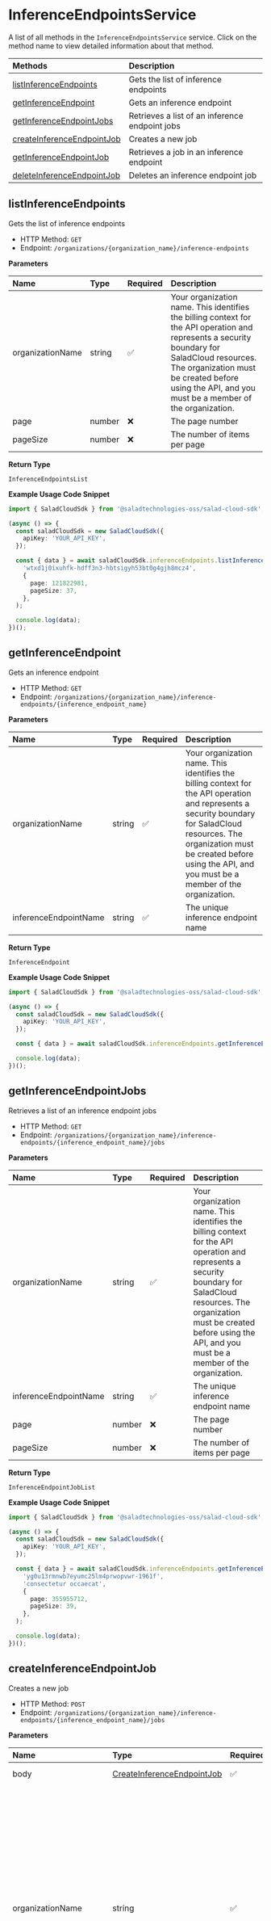 # InferenceEndpointsService

A list of all methods in the `InferenceEndpointsService` service. Click on the method name to view detailed information about that method.

| Methods                                                   | Description                                    |
| :-------------------------------------------------------- | :--------------------------------------------- |
| [listInferenceEndpoints](#listinferenceendpoints)         | Gets the list of inference endpoints           |
| [getInferenceEndpoint](#getinferenceendpoint)             | Gets an inference endpoint                     |
| [getInferenceEndpointJobs](#getinferenceendpointjobs)     | Retrieves a list of an inference endpoint jobs |
| [createInferenceEndpointJob](#createinferenceendpointjob) | Creates a new job                              |
| [getInferenceEndpointJob](#getinferenceendpointjob)       | Retrieves a job in an inference endpoint       |
| [deleteInferenceEndpointJob](#deleteinferenceendpointjob) | Deletes an inference endpoint job              |

## listInferenceEndpoints

Gets the list of inference endpoints

- HTTP Method: `GET`
- Endpoint: `/organizations/{organization_name}/inference-endpoints`

**Parameters**

| Name             | Type   | Required | Description                                                                                                                                                                                                                                         |
| :--------------- | :----- | :------- | :-------------------------------------------------------------------------------------------------------------------------------------------------------------------------------------------------------------------------------------------------- |
| organizationName | string | ✅       | Your organization name. This identifies the billing context for the API operation and represents a security boundary for SaladCloud resources. The organization must be created before using the API, and you must be a member of the organization. |
| page             | number | ❌       | The page number                                                                                                                                                                                                                                     |
| pageSize         | number | ❌       | The number of items per page                                                                                                                                                                                                                        |

**Return Type**

`InferenceEndpointsList`

**Example Usage Code Snippet**

```typescript
import { SaladCloudSdk } from '@saladtechnologies-oss/salad-cloud-sdk';

(async () => {
  const saladCloudSdk = new SaladCloudSdk({
    apiKey: 'YOUR_API_KEY',
  });

  const { data } = await saladCloudSdk.inferenceEndpoints.listInferenceEndpoints(
    'wtxd1j0ixuhfk-hdff3n3-hbtsigyh53bt0g4gjh8mcz4',
    {
      page: 121822981,
      pageSize: 37,
    },
  );

  console.log(data);
})();
```

## getInferenceEndpoint

Gets an inference endpoint

- HTTP Method: `GET`
- Endpoint: `/organizations/{organization_name}/inference-endpoints/{inference_endpoint_name}`

**Parameters**

| Name                  | Type   | Required | Description                                                                                                                                                                                                                                         |
| :-------------------- | :----- | :------- | :-------------------------------------------------------------------------------------------------------------------------------------------------------------------------------------------------------------------------------------------------- |
| organizationName      | string | ✅       | Your organization name. This identifies the billing context for the API operation and represents a security boundary for SaladCloud resources. The organization must be created before using the API, and you must be a member of the organization. |
| inferenceEndpointName | string | ✅       | The unique inference endpoint name                                                                                                                                                                                                                  |

**Return Type**

`InferenceEndpoint`

**Example Usage Code Snippet**

```typescript
import { SaladCloudSdk } from '@saladtechnologies-oss/salad-cloud-sdk';

(async () => {
  const saladCloudSdk = new SaladCloudSdk({
    apiKey: 'YOUR_API_KEY',
  });

  const { data } = await saladCloudSdk.inferenceEndpoints.getInferenceEndpoint('u5ke3wy-5gl1809s8so', 'et tempor sint');

  console.log(data);
})();
```

## getInferenceEndpointJobs

Retrieves a list of an inference endpoint jobs

- HTTP Method: `GET`
- Endpoint: `/organizations/{organization_name}/inference-endpoints/{inference_endpoint_name}/jobs`

**Parameters**

| Name                  | Type   | Required | Description                                                                                                                                                                                                                                         |
| :-------------------- | :----- | :------- | :-------------------------------------------------------------------------------------------------------------------------------------------------------------------------------------------------------------------------------------------------- |
| organizationName      | string | ✅       | Your organization name. This identifies the billing context for the API operation and represents a security boundary for SaladCloud resources. The organization must be created before using the API, and you must be a member of the organization. |
| inferenceEndpointName | string | ✅       | The unique inference endpoint name                                                                                                                                                                                                                  |
| page                  | number | ❌       | The page number                                                                                                                                                                                                                                     |
| pageSize              | number | ❌       | The number of items per page                                                                                                                                                                                                                        |

**Return Type**

`InferenceEndpointJobList`

**Example Usage Code Snippet**

```typescript
import { SaladCloudSdk } from '@saladtechnologies-oss/salad-cloud-sdk';

(async () => {
  const saladCloudSdk = new SaladCloudSdk({
    apiKey: 'YOUR_API_KEY',
  });

  const { data } = await saladCloudSdk.inferenceEndpoints.getInferenceEndpointJobs(
    'yg0u13rmnwb7eyumc25lm4prwopvwr-1961f',
    'consectetur occaecat',
    {
      page: 355955712,
      pageSize: 39,
    },
  );

  console.log(data);
})();
```

## createInferenceEndpointJob

Creates a new job

- HTTP Method: `POST`
- Endpoint: `/organizations/{organization_name}/inference-endpoints/{inference_endpoint_name}/jobs`

**Parameters**

| Name                  | Type                                                                  | Required | Description                                                                                                                                                                                                                                         |
| :-------------------- | :-------------------------------------------------------------------- | :------- | :-------------------------------------------------------------------------------------------------------------------------------------------------------------------------------------------------------------------------------------------------- |
| body                  | [CreateInferenceEndpointJob](../models/CreateInferenceEndpointJob.md) | ✅       | The request body.                                                                                                                                                                                                                                   |
| organizationName      | string                                                                | ✅       | Your organization name. This identifies the billing context for the API operation and represents a security boundary for SaladCloud resources. The organization must be created before using the API, and you must be a member of the organization. |
| inferenceEndpointName | string                                                                | ✅       | The unique inference endpoint name                                                                                                                                                                                                                  |

**Return Type**

`InferenceEndpointJob`

**Example Usage Code Snippet**

```typescript
import { CreateInferenceEndpointJob, SaladCloudSdk } from '@saladtechnologies-oss/salad-cloud-sdk';

(async () => {
  const saladCloudSdk = new SaladCloudSdk({
    apiKey: 'YOUR_API_KEY',
  });

  const createInferenceEndpointJob: CreateInferenceEndpointJob = {
    input: [],
    metadata: {},
    webhook: 'webhook',
  };

  const { data } = await saladCloudSdk.inferenceEndpoints.createInferenceEndpointJob(
    'yg0u13rmnwb7eyumc25lm4prwopvwr-1961f',
    'consectetur occaecat',
    input,
  );

  console.log(data);
})();
```

## getInferenceEndpointJob

Retrieves a job in an inference endpoint

- HTTP Method: `GET`
- Endpoint: `/organizations/{organization_name}/inference-endpoints/{inference_endpoint_name}/jobs/{inference_endpoint_job_id}`

**Parameters**

| Name                   | Type   | Required | Description                                                                                                                                                                                                                                         |
| :--------------------- | :----- | :------- | :-------------------------------------------------------------------------------------------------------------------------------------------------------------------------------------------------------------------------------------------------- |
| organizationName       | string | ✅       | Your organization name. This identifies the billing context for the API operation and represents a security boundary for SaladCloud resources. The organization must be created before using the API, and you must be a member of the organization. |
| inferenceEndpointName  | string | ✅       | The unique inference endpoint name                                                                                                                                                                                                                  |
| inferenceEndpointJobId | string | ✅       | The unique job id                                                                                                                                                                                                                                   |

**Return Type**

`InferenceEndpointJob`

**Example Usage Code Snippet**

```typescript
import { SaladCloudSdk } from '@saladtechnologies-oss/salad-cloud-sdk';

(async () => {
  const saladCloudSdk = new SaladCloudSdk({
    apiKey: 'YOUR_API_KEY',
  });

  const { data } = await saladCloudSdk.inferenceEndpoints.getInferenceEndpointJob(
    'kdhvnhwadaqzuh18',
    'eiusmod dolore do',
    'inference_endpoint_job_id',
  );

  console.log(data);
})();
```

## deleteInferenceEndpointJob

Deletes an inference endpoint job

- HTTP Method: `DELETE`
- Endpoint: `/organizations/{organization_name}/inference-endpoints/{inference_endpoint_name}/jobs/{inference_endpoint_job_id}`

**Parameters**

| Name                   | Type   | Required | Description                                                                                                                                                                                                                                         |
| :--------------------- | :----- | :------- | :-------------------------------------------------------------------------------------------------------------------------------------------------------------------------------------------------------------------------------------------------- |
| organizationName       | string | ✅       | Your organization name. This identifies the billing context for the API operation and represents a security boundary for SaladCloud resources. The organization must be created before using the API, and you must be a member of the organization. |
| inferenceEndpointName  | string | ✅       | The unique inference endpoint name                                                                                                                                                                                                                  |
| inferenceEndpointJobId | string | ✅       | The unique job id                                                                                                                                                                                                                                   |

**Example Usage Code Snippet**

```typescript
import { SaladCloudSdk } from '@saladtechnologies-oss/salad-cloud-sdk';

(async () => {
  const saladCloudSdk = new SaladCloudSdk({
    apiKey: 'YOUR_API_KEY',
  });

  const { data } = await saladCloudSdk.inferenceEndpoints.deleteInferenceEndpointJob(
    'kdhvnhwadaqzuh18',
    'eiusmod dolore do',
    'inference_endpoint_job_id',
  );

  console.log(data);
})();
```
